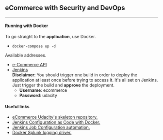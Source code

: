 ## eCommerce with Security and DevOps

****
#### Running with Docker

To go straight to the **application**, use Docker.

- ```docker-compose up -d```

Available addresses.
- [e-Commerce API](http://localhost:8080)
- [Jenkins](http://localhost:9000/blue)   
  **Disclaimer**: You should trigger one build in order to deploy the application at least once before trying to access it.
  It's all set on Jenkins. Just trigger the build and **approve** the deployment.
    - **Username**: ecommerce
    - **Password**: udacity

#### Useful links ###
* [eCommerce Udacity's skeleton repository.](https://github.com/udacity/nd035-c4-Security-and-DevOps)
* [Jenkins Configuration as Code with Docker.](https://www.digitalocean.com/community/tutorials/how-to-automate-jenkins-setup-with-docker-and-jenkins-configuration-as-code)
* [Jenkins Job Configuration automation.](https://www.digitalocean.com/community/tutorials/how-to-automate-jenkins-job-configuration-using-job-dsl)
* [Docker Splunk logging driver.](https://medium.com/@caysever/docker-splunk-logging-driver-c70dd78ad56a)
